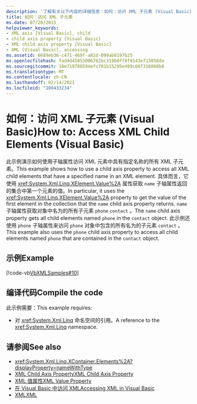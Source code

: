 ```yaml
---
description: '了解有关以下内容的详细信息：如何：访问 XML 子元素 (Visual Basic) '
title: 如何：访问 XML 子元素
ms.date: 07/20/2015
helpviewer_keywords:
- XML axis [Visual Basic], child
- child axis property [Visual Basic]
- XML child axis property [Visual Basic]
- XML [Visual Basic], accessing
ms.assetid: 6689eb36-c471-469f-a82d-099ab8197b25
ms.openlocfilehash: fad4d45853006762bc319b0ff8f9143ef13058da
ms.sourcegitcommit: 10e719780594efc781b15295e499c66f316068b8
ms.translationtype: MT
ms.contentlocale: zh-CN
ms.lasthandoff: 02/14/2021
ms.locfileid: "100433234"
---
```

# <a name="how-to-access-xml-child-elements-visual-basic"></a><span data-ttu-id="bbc3a-103">如何：访问 XML 子元素 (Visual Basic)</span><span class="sxs-lookup"><span data-stu-id="bbc3a-103">How to: Access XML Child Elements (Visual Basic)</span></span>

<span data-ttu-id="bbc3a-104">此示例演示如何使用子轴属性访问 XML 元素中具有指定名称的所有 XML 子元素。</span><span class="sxs-lookup"><span data-stu-id="bbc3a-104">This example shows how to use a child axis property to access all XML child elements that have a specified name in an XML element.</span></span> <span data-ttu-id="bbc3a-105">具体而言，它使用 <xref:System.Xml.Linq.XElement.Value%2A> 属性获取 `name` 子轴属性返回的集合中第一个元素的值。</span><span class="sxs-lookup"><span data-stu-id="bbc3a-105">In particular, it uses the <xref:System.Xml.Linq.XElement.Value%2A> property to get the value of the first element in the collection that the `name` child axis property returns.</span></span> <span data-ttu-id="bbc3a-106">`name`子轴属性获取对象中名为的所有子元素 `phone` `contact` 。</span><span class="sxs-lookup"><span data-stu-id="bbc3a-106">The `name` child axis property gets all child elements named `phone` in the `contact` object.</span></span> <span data-ttu-id="bbc3a-107">此示例还使用 `phone` 子轴属性来访问 `phone` 对象中包含的所有名为的子元素 `contact` 。</span><span class="sxs-lookup"><span data-stu-id="bbc3a-107">This example also uses the `phone` child axis property to access all child elements named `phone` that are contained in the `contact` object.</span></span>  
  
## <a name="example"></a><span data-ttu-id="bbc3a-108">示例</span><span class="sxs-lookup"><span data-stu-id="bbc3a-108">Example</span></span>  

 [!code-vb[VbXMLSamples#10](~/samples/snippets/visualbasic/VS_Snippets_VBCSharp/VbXMLSamples/VB/XMLSamples4.vb#10)]  
  
## <a name="compile-the-code"></a><span data-ttu-id="bbc3a-109">编译代码</span><span class="sxs-lookup"><span data-stu-id="bbc3a-109">Compile the code</span></span>  

 <span data-ttu-id="bbc3a-110">此示例需要：</span><span class="sxs-lookup"><span data-stu-id="bbc3a-110">This example requires:</span></span>  
  
- <span data-ttu-id="bbc3a-111">对 <xref:System.Xml.Linq> 命名空间的引用。</span><span class="sxs-lookup"><span data-stu-id="bbc3a-111">A reference to the <xref:System.Xml.Linq> namespace.</span></span>  
  
## <a name="see-also"></a><span data-ttu-id="bbc3a-112">请参阅</span><span class="sxs-lookup"><span data-stu-id="bbc3a-112">See also</span></span>

- <xref:System.Xml.Linq.XContainer.Elements%2A?displayProperty=nameWithType>
- [<span data-ttu-id="bbc3a-113">XML Child Axis Property</span><span class="sxs-lookup"><span data-stu-id="bbc3a-113">XML Child Axis Property</span></span>](../../../language-reference/xml-axis/xml-child-axis-property.md)
- [<span data-ttu-id="bbc3a-114">XML 值属性</span><span class="sxs-lookup"><span data-stu-id="bbc3a-114">XML Value Property</span></span>](../../../language-reference/xml-axis/xml-value-property.md)
- [<span data-ttu-id="bbc3a-115">在 Visual Basic 中访问 XML</span><span class="sxs-lookup"><span data-stu-id="bbc3a-115">Accessing XML in Visual Basic</span></span>](accessing-xml.md)
- [<span data-ttu-id="bbc3a-116">XML</span><span class="sxs-lookup"><span data-stu-id="bbc3a-116">XML</span></span>](index.md)
